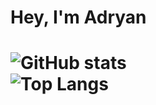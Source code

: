 <h1>Hey, I'm Adryan<h1>

![GitHub stats](https://github-readme-stats.vercel.app/api?username=adryanrosa&count_private=true&hide=stars,issues&show_icons=true&theme=dracula)
</br>
![Top Langs](https://github-readme-stats.vercel.app/api/top-langs/?username=adryanrosa&theme=dracula)

